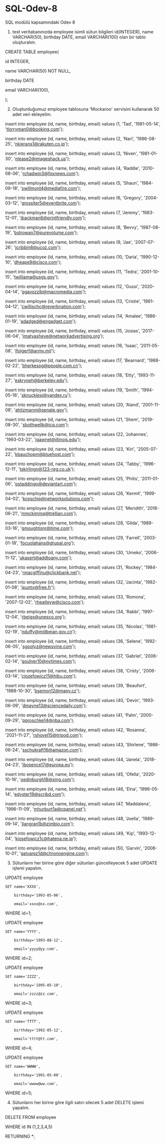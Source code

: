 # SQL-Odev-8
SQL modülü kapsamındaki Odev 8
1. test veritabanınızda employee isimli sütun bilgileri id(INTEGER), name VARCHAR(50), birthday DATE, email VARCHAR(100) olan bir tablo oluşturalım.

CREATE TABLE employee(
  
  id INTEGER,
	
  name VARCHAR(50) NOT NULL,
	
  birthday DATE
  
  email VARCHAR(100),
	
  );

2. Oluşturduğumuz employee tablosuna 'Mockaroo' servisini kullanarak 50 adet veri ekleyelim.

insert into employee (id, name, birthday, email) values (1, 'Tad', '1981-05-14', 'tlorryman0@booking.com');

insert into employee (id, name, birthday, email) values (2, 'Nari', '1986-08-25', 'nkierans1@rakuten.co.jp');

insert into employee (id, name, birthday, email) values (3, 'Niven', '1981-01-30', 'nlease2@imageshack.us');

insert into employee (id, name, birthday, email) values (4, 'Raddie', '2010-08-06', 'rchadwin3@foxnews.com');

insert into employee (id, name, birthday, email) values (5, 'Shaun', '1984-09-18', 'swillmont4@mediafire.com');

insert into employee (id, name, birthday, email) values (6, 'Gregory', '2004-03-12', 'grossiter5@eventbrite.com');

insert into employee (id, name, birthday, email) values (7, 'Jeremy', '1983-12-01', 'jbackman6@printfriendly.com');

insert into employee (id, name, birthday, email) values (8, 'Bevvy', '1987-08-19', 'bstrowan7@purevolume.com');

insert into employee (id, name, birthday, email) values (9, 'Jae', '2007-07-26', 'jcribbin8@ucoz.com');

insert into employee (id, name, birthday, email) values (10, 'Daria', '1990-12-10', 'dheape9@cisco.com');

insert into employee (id, name, birthday, email) values (11, 'Tedra', '2001-10-15', 'twilliama@usgs.gov');

insert into employee (id, name, birthday, email) values (12, 'Gussi', '2020-04-14', 'ggavozzib@macromedia.com');

insert into employee (id, name, birthday, email) values (13, 'Cristie', '1981-04-12', 'cwillischc@reverbnation.com');

insert into employee (id, name, birthday, email) values (14, 'Amalee', '1986-01-19', 'adadged@engadget.com');

insert into employee (id, name, birthday, email) values (15, 'Josias', '2017-06-04', 'jmatyasheve@networkadvertising.org');

insert into employee (id, name, birthday, email) values (16, 'Isaac', '2011-05-08', 'ifolgerf@army.mil');

insert into employee (id, name, birthday, email) values (17, 'Bearnard', '1988-02-22', 'bherkessg@people.com.cn');

insert into employee (id, name, birthday, email) values (18, 'Etty', '1993-11-27', 'eskryneh@berkeley.edu');

insert into employee (id, name, birthday, email) values (19, 'Smith', '1994-05-16', 'sknucklesi@yandex.ru');

insert into employee (id, name, birthday, email) values (20, 'Aland', '2001-11-08', 'ahitzmannj@senate.gov');

insert into employee (id, name, birthday, email) values (21, 'Shem', '2019-08-30', 'sbothwellk@icq.com');

insert into employee (id, name, birthday, email) values (22, 'Johannes', '1993-03-22', 'jgawnel@illinois.edu');

insert into employee (id, name, birthday, email) values (23, 'Kiri', '2005-07-22', 'kbauchopm@bluehost.com');

insert into employee (id, name, birthday, email) values (24, 'Tabby', '1996-12-11', 'tskirlingn@123-reg.co.uk');

insert into employee (id, name, birthday, email) values (25, 'Philis', '2011-01-06', 'pstaddingo@deviantart.com');

insert into employee (id, name, birthday, email) values (26, 'Kermit', '1999-04-02', 'kceschip@networksolutions.com');

insert into employee (id, name, birthday, email) values (27, 'Meridith', '2016-06-21', 'mmckimmq@trellian.com');

insert into employee (id, name, birthday, email) values (28, 'Gilda', '1989-03-16', 'gmoughtonr@time.com');

insert into employee (id, name, birthday, email) values (29, 'Farrell', '2003-01-18', 'focuolahans@drupal.org');

insert into employee (id, name, birthday, email) values (30, 'Umeko', '2006-11-12', 'ukasert@addtoany.com');

insert into employee (id, name, birthday, email) values (31, 'Rockey', '1984-04-23', 'rmacgiffinu@clickbank.net');

insert into employee (id, name, birthday, email) values (32, 'Jacinta', '1982-01-08', 'jpuntv@free.fr');

insert into employee (id, name, birthday, email) values (33, 'Romona', '2007-12-02', 'rheatleyw@cisco.com');

insert into employee (id, name, birthday, email) values (34, 'Rabbi', '1997-12-04', 'rbeigx@unesco.org');

insert into employee (id, name, birthday, email) values (35, 'Nicolas', '1981-02-19', 'nduffy@miitbeian.gov.cn');

insert into employee (id, name, birthday, email) values (36, 'Selene', '1992-06-05', 'sgoolyz@newsvine.com');

insert into employee (id, name, birthday, email) values (37, 'Gabriel', '2006-02-14', 'goulner10@nytimes.com');

insert into employee (id, name, birthday, email) values (38, 'Cristy', '2006-03-14', 'cjozefowicz11@hibu.com');

insert into employee (id, name, birthday, email) values (39, 'Beaufort', '1988-10-30', 'bsemon12@mapy.cz');

insert into employee (id, name, birthday, email) values (40, 'Devin', '1993-06-09', 'dmayne13@sciencedaily.com');

insert into employee (id, name, birthday, email) values (41, 'Palm', '2000-09-29', 'pproschke14@nba.com');

insert into employee (id, name, birthday, email) values (42, 'Rosanna', '2021-11-27', 'rshovel15@tripod.com');

insert into employee (id, name, birthday, email) values (43, 'Shirlene', '1986-06-24', 'sschukraft16@amazon.com');

insert into employee (id, name, birthday, email) values (44, 'Janela', '2018-04-23', 'jbosence17@europa.eu');

insert into employee (id, name, birthday, email) values (45, 'Ofella', '2020-10-16', 'oedinburgh18@xing.com');

insert into employee (id, name, birthday, email) values (46, 'Elna', '1996-05-14', 'edyster19@scribd.com');

insert into employee (id, name, birthday, email) values (47, 'Maddalena', '1996-11-09', 'mhurburt1a@cpanel.net');

insert into employee (id, name, birthday, email) values (48, 'Joella', '1989-09-14', 'jlangran1b@zimbio.com');

insert into employee (id, name, birthday, email) values (49, 'Kip', '1993-12-04', 'kjosefowicz1c@hatena.ne.jp');

insert into employee (id, name, birthday, email) values (50, 'Garvin', '2006-10-01', 'galvarez1d@chronoengine.com');


3. Sütunların her birine göre diğer sütunları güncelleyecek 5 adet UPDATE işlemi yapalım.

UPDATE employee

    SET name='XXXX',
    
        birthday='1993-05-06',
        
        email='xxxx@xx.com',

WHERE id=1;

UPDATE employee

    SET name='YYYY',
    
        birthday='1993-08-12',
        
        email='yyyy@yy.com',

WHERE id=2;

UPDATE employee

    SET name='ZZZZ',
    
        birthday='1995-05-10',
        
        email='zzzz@zz.com',

WHERE id=3;

UPDATE employee

    SET name='TTTT',
    
        birthday='1992-05-12',
        
        email='tttt@tt.com',

WHERE id=4;

UPDATE employee

    SET name='WWWW',
    
        birthday='1991-05-08',
        
        email='wwww@ww.com',

WHERE id=5;

4. Sütunların her birine göre ilgili satırı silecek 5 adet DELETE işlemi yapalım.

DELETE FROM employee

WHERE id IN (1,2,3,4,5)

RETURNING *;
